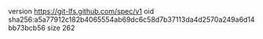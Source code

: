 version https://git-lfs.github.com/spec/v1
oid sha256:a5a77912c182b4065554ab69dc6c58d7b37113da4d2570a249a6d14bb73bcb56
size 262
